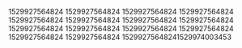 1529927564824
1529927564824
1529927564824
1529927564824
1529927564824
1529927564824
1529927564824
1529927564824
1529927564824
1529927564824
1529927564824
1529927564824
1529927564824
1529927564824
15299275648241529974003453